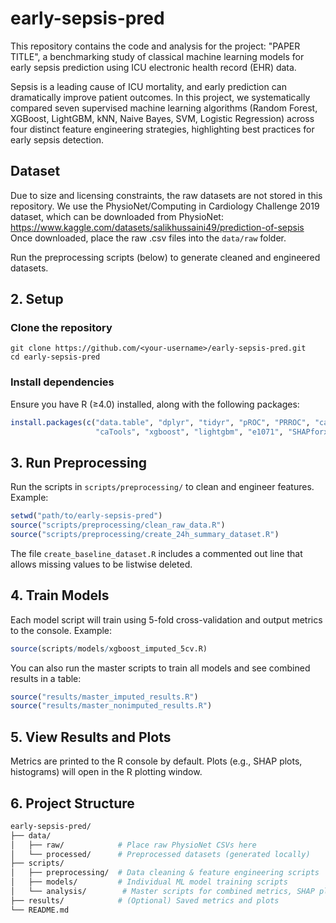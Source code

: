 # early-sepsis-pred
This repository contains the code and analysis for the project:
"PAPER TITLE", a benchmarking study of classical machine learning models for early sepsis prediction using ICU electronic health record (EHR) data.

Sepsis is a leading cause of ICU mortality, and early prediction can dramatically improve patient outcomes. In this project, we systematically compared seven supervised machine learning algorithms (Random Forest, XGBoost, LightGBM, kNN, Naive Bayes, SVM, Logistic Regression) across four distinct feature engineering strategies, highlighting best practices for early sepsis detection.

## Dataset
Due to size and licensing constraints, the raw datasets are not stored in this repository. We use the PhysioNet/Computing in Cardiology Challenge 2019 dataset, which can be downloaded from PhysioNet: https://www.kaggle.com/datasets/salikhussaini49/prediction-of-sepsis
Once downloaded, place the raw .csv files into the `data/raw` folder.

Run the preprocessing scripts (below) to generate cleaned and engineered datasets.

## 2. Setup

### Clone the repository
```
git clone https://github.com/<your-username>/early-sepsis-pred.git
cd early-sepsis-pred
```

### Install dependencies
Ensure you have R (≥4.0) installed, along with the following packages:
```r
install.packages(c("data.table", "dplyr", "tidyr", "pROC", "PRROC", "caret", "ranger",
                   "caTools", "xgboost", "lightgbm", "e1071", "SHAPforxgboost"))
```

 ## 3. Run Preprocessing
 Run the scripts in `scripts/preprocessing/` to clean and engineer features. Example:
 ```r
setwd("path/to/early-sepsis-pred")
source("scripts/preprocessing/clean_raw_data.R")
source("scripts/preprocessing/create_24h_summary_dataset.R")
```
The file `create_baseline_dataset.R` includes a commented out line that allows missing values to be listwise deleted.

## 4. Train Models
Each model script will train using 5-fold cross-validation and output metrics to the console.
Example:
```r
source(scripts/models/xgboost_imputed_5cv.R)
```
You can also run the master scripts to train all models and see combined results in a table:
```r
source("results/master_imputed_results.R")
source("results/master_nonimputed_results.R")
```

## 5. View Results and Plots
Metrics are printed to the R console by default. Plots (e.g., SHAP plots, histograms) will open in the R plotting window. 

## 6. Project Structure
```graphql
early-sepsis-pred/
├── data/
│   ├── raw/            # Place raw PhysioNet CSVs here
│   └── processed/      # Preprocessed datasets (generated locally)
├── scripts/
│   ├── preprocessing/  # Data cleaning & feature engineering scripts
│   ├── models/         # Individual ML model training scripts
│   └── analysis/        # Master scripts for combined metrics, SHAP plots, data histograms
├── results/            # (Optional) Saved metrics and plots
└── README.md
```
